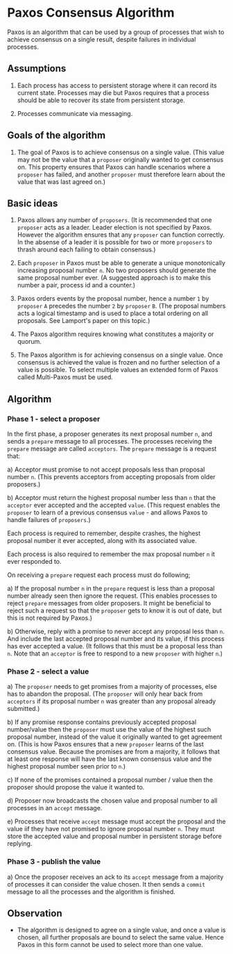 # Paxos Consensus Algorithm

Paxos is an algorithm that can be used by a group of processes that wish to achieve consensus on a single result, despite failures
in individual processes. 

## Assumptions

1. Each process has access to persistent storage where it can record its current state. Processes may die but Paxos requires 
   that a process should be able to recover its state from persistent storage.
   
2. Processes communicate via messaging. 

## Goals of the algorithm

1. The goal of Paxos is to achieve consensus on a single value. (This value may not be the value that a `proposer` originally 
   wanted to get consensus on. This property ensures that Paxos can handle scenarios where a `proposer` has failed, and another 
  `proposer` must therefore learn about the value that was last agreed on.)

## Basic ideas

1. Paxos allows any number of `proposers`. (It is recommended that one `proposer` acts as a leader. Leader election is not 
   specified by Paxos. However the algorithm ensures that any `proposer` can function correctly. In the absense of a leader it is
   possible for two or more `proposers` to thrash around each failing to obtain consensus.)

2. Each `proposer` in Paxos must be able to generate a unique monotonically increasing proposal number `n`. No two proposers should
   generate the same proposal number ever. (A suggested approach is to make this number a pair, process id and a counter.)
   
3. Paxos orders events by the proposal number, hence a number `1` by `proposer` `A` precedes the number `2` by `proposer` `B`. (The
   proposal numbers acts a logical timestamp and is used to place a total ordering on all proposals. See Lamport's paper on this 
   topic.)
   
4. The Paxos algorithm requires knowing what constitutes a majority or quorum.

5. The Paxos algorithm is for achieving consensus on a single value. Once consensus is achieved the value is frozen and no further
   selection of a value is possible. To select multiple values an extended form of Paxos called Multi-Paxos must be used.

## Algorithm

### Phase 1 - select a proposer

   In the first phase, a proposer generates its next proposal number `n`, and sends a `prepare` message to all processes. The processes receiving the `prepare` message are called `acceptors`. The `prepare` message is a request that:
   
   a) Acceptor must promise to not accept proposals less than proposal number `n`. (This prevents acceptors from accepting 
      proposals from older proposers.)
      
   b) Acceptor must return the highest proposal number less than `n` that the `acceptor` ever accepted and the accepted `value`.
      (This request enables the `proposer` to learn of a previous consensus `value` - and allows Paxos to handle failures of `proposers`.)
   
   Each process is required to remember, despite crashes, the highest proposal number it ever accepted, along with its 
   associated value.
   
   Each process is also required to remember the max proposal number `n` it ever responded to.
   
   On receiving a `prepare` request each process must do following;
   
   a) If the proposal number `n` in the `prepare` request is less than a proposal number already seen then ignore the request. 
      (This enables processes to reject `prepare` messages from older proposers. It might be beneficial to reject such a request
       so that the `proposer` gets to know it is out of date, but this is not required by Paxos.)
      
   b) Otherwise, reply with a promise to never accept any proposal less than `n`. And include the last accepted proposal
      number and its value, if this process has ever accepted a value. (It follows that this must be a proposal less than
      `n`. Note that an `acceptor` is free to respond to a new `proposer` with higher `n`.)
      
### Phase 2 - select a value

   a) The `proposer` needs to get promises from a majority of processes, else has to abandon the proposal. (The `proposer`
      will only hear back from `acceptors` if its proposal number `n` was greater than any proposal already submitted.)
   
   b) If any promise response contains previously accepted proposal number/value then the `proposer` must use the 
      value of the highest such proposal number, instead of the value it originally wanted to get agreement on. 
      (This is how Paxos ensures that a new `proposer` learns of the last consensus value. Because the promises
      are from a majority, it follows that at least one response will have the last known consensus value and the
      highest proposal number seen prior to `n`.)
      
   c) If none of the promises contained a proposal number / value then the proposer should propose the value it wanted
      to. 

   d) Proposer now broadcasts the chosen value and proposal number to all processes in an `accept` message.
   
   e) Processes that receive `accept` message must accept the proposal and the value iif they have not promised to 
      ignore proposal number `n`. They must store the accepted value and proposal number in persistent 
      storage before replying.
      
### Phase 3 - publish the value
 
   a) Once the proposer receives an ack to its `accept` message from a majority of processes it can consider the value 
      chosen. It then sends a `commit` message to all the processes and the algorithm is finished.
      
## Observation

* The algorithm is designed to agree on a single value, and once a value is chosen, all further proposals are bound to
  select the same value. Hence Paxos in this form cannot be used to select more than one value.


      
